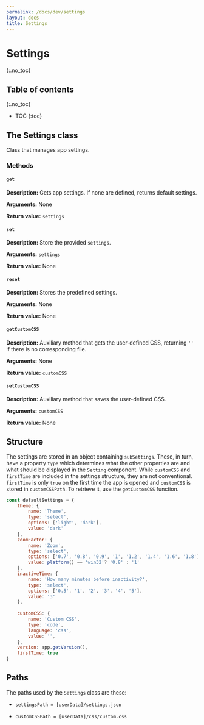 ```yaml
---
permalink: /docs/dev/settings
layout: docs
title: Settings
---
```


# Settings
{:.no_toc}

## Table of contents
{:.no_toc}

* TOC
{:toc}

## The Settings class

Class that manages app settings.

### Methods

#### `get`

**Description:** Gets app settings. If none are defined, returns default settings.

**Arguments:** None

**Return value:** `settings`

#### `set`

**Description:** Store the provided `settings`.

**Arguments:** `settings`

**Return value:** None

#### `reset`

**Description:** Stores the predefined settings.

**Arguments:** None

**Return value:** None

#### `getCustomCSS`

**Description:** Auxiliary method that gets the user-defined CSS, returning `''` if there is no corresponding file.

**Arguments:** None

**Return value:** `customCSS`

#### `setCustomCSS`

**Description:** Auxiliary method that saves the user-defined CSS.

**Arguments:** `customCSS`

**Return value:** None

## Structure

The settings are stored in an object containing `subSettings`. These, in turn, have a property `type` which determines what the other properties are and what should be displayed in the `Setting` component. While `customCSS` and `firstTime` are included in the settings structure, they are not conventional. `firstTime` is only `true` on the first time the app is opened and `customCSS` is stored in `customCSSPath`. To retrieve it, use the `getCustomCSS` function.

```js
const defaultSettings = {
    theme: {
        name: 'Theme',
        type: 'select',
        options: ['light', 'dark'],
        value: 'dark'
    },
    zoomFactor: {
        name: 'Zoom',
        type: 'select',
        options: ['0.7', '0.8', '0.9', '1', '1.2', '1.4', '1.6', '1.8'],
        value: platform() == 'win32'? '0.8' : '1'
    },
    inactiveTime: {
        name: 'How many minutes before inactivity?',
        type: 'select',
        options: ['0.5', '1', '2', '3', '4', '5'],
        value: '3'
    },
    
    customCSS: {
        name: 'Custom CSS',
        type: 'code',
        language: 'css',
        value: '',
    },
    version: app.getVersion(),
    firstTime: true
}
```

## Paths

The paths used by the `Settings` class are these:

- `settingsPath = [userData]/settings.json`

- `customCSSPath = [userData]/css/custom.css`